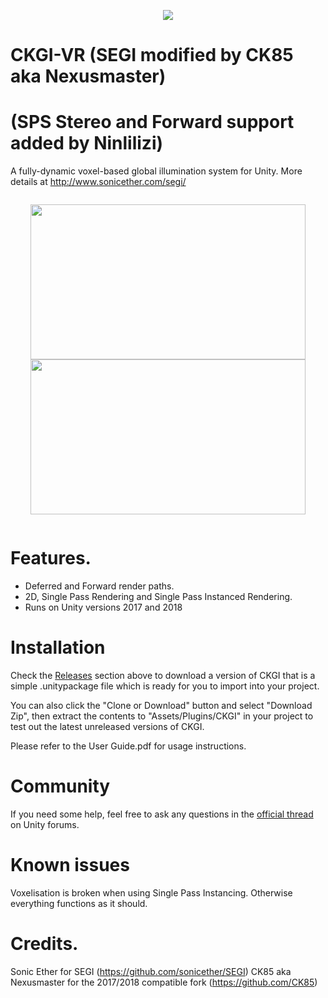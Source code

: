 <p align="center">
  <img src="https://i.imgur.com/gtkjoxj.png">
</p>

# CKGI-VR (SEGI modified by CK85 aka Nexusmaster)
# (SPS Stereo and Forward support added by Ninlilizi)

A fully-dynamic voxel-based global illumination system for Unity. More details at http://www.sonicether.com/segi/

<p align="center" style="display: inline-block;">
  <img height="248px" width="440px" src="https://i.imgur.com/xoR4ab6.jpg">
  <img height="248px" width="440px" src="https://i.imgur.com/m0S2k0C.jpg">
</p>

# Features.
* Deferred and Forward render paths.
* 2D, Single Pass Rendering and Single Pass Instanced Rendering.
* Runs on Unity versions 2017 and 2018

# Installation
Check the [Releases](https://github.com/sonicether/SEGI/releases) section above to download a version of CKGI that is a simple .unitypackage file which is ready for you to import into your project. 

You can also click the "Clone or Download" button and select "Download Zip", then extract the contents to "Assets/Plugins/CKGI" in your project to test out the latest unreleased versions of CKGI.

Please refer to the User Guide.pdf for usage instructions.

# Community
If you need some help, feel free to ask any questions in the [official thread](https://forum.unity.com/threads/segi-fully-dynamic-global-illumination.410310) on Unity forums.

# Known issues
Voxelisation is broken when using Single Pass Instancing.
Otherwise everything functions as it should.

# Credits.
Sonic Ether for SEGI (https://github.com/sonicether/SEGI)
CK85 aka Nexusmaster for the 2017/2018 compatible fork (https://github.com/CK85)
